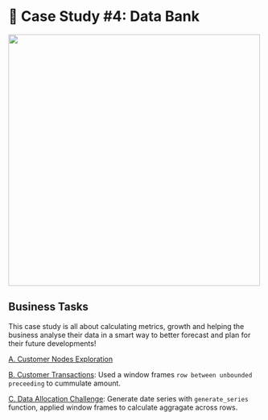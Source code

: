 # 🏦 Case Study #4: Data Bank
<img src="https://8weeksqlchallenge.com/images/case-study-designs/4.png" width="500" height="500">

## Business Tasks
This case study is all about calculating metrics, growth and helping the business analyse their data in a smart way to better forecast and plan for their future developments!

[A. Customer Nodes Exploration](https://github.com/toludoyin/8-week-sql-challenge/blob/main/Case-Study-%234-Data-Bank/A-Customer-Nodes-Exploration.sql)

[B. Customer Transactions](https://github.com/toludoyin/8-week-sql-challenge/blob/main/Case-Study-%234-Data-Bank/B-Customer-Transactions.sql): Used a window frames ```row between unbounded preceeding``` to cummulate amount.

[C. Data Allocation Challenge](https://github.com/toludoyin/8-week-sql-challenge/blob/main/Case-Study-%234-Data-Bank/C-Data-Allocation-Challenge.sql): Generate date series with ```generate_series``` function, applied window frames to calculate aggragate across rows.